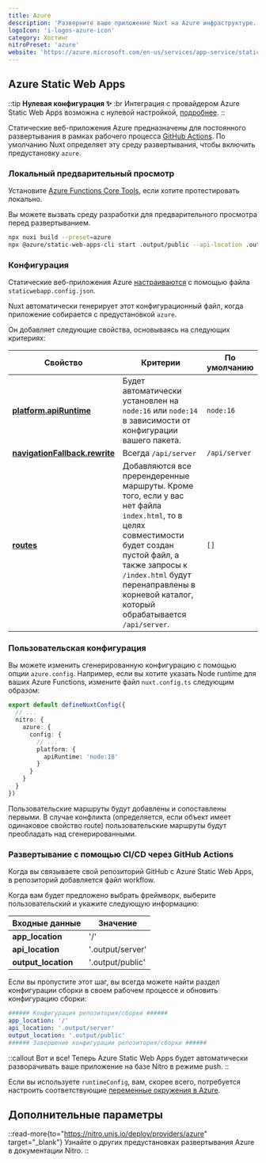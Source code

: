 ```yaml
---
title: Azure
description: 'Разверните ваше приложение Nuxt на Azure инфраструктуре.'
logoIcon: 'i-logos-azure-icon'
category: Хостинг
nitroPreset: 'azure'
website: 'https://azure.microsoft.com/en-us/services/app-service/static/'
---
```


## Azure Static Web Apps

::tip
**Нулевая конфигурация ✨**
:br
Интеграция с провайдером Azure Static Web Apps возможна с нулевой настройкой, [подробнее](https://nitro.unjs.io/deploy#zero-config-providers).
::

Статические веб-приложения Azure предназначены для постоянного развертывания в рамках рабочего процесса [GitHub Actions](https://docs.microsoft.com/en-us/azure/static-web-apps/github-actions-workflow). По умолчанию Nuxt определяет эту среду развертывания, чтобы включить предустановку `azure`.

### Локальный предварительный просмотр

Установите [Azure Functions Core Tools](https://docs.microsoft.com/en-us/azure/azure-functions/functions-run-local), если хотите протестировать локально.

Вы можете вызвать среду разработки для предварительного просмотра перед развертыванием.

```bash [Terminal]
npx nuxi build --preset=azure
npx @azure/static-web-apps-cli start .output/public --api-location .output/server
```

### Конфигурация

Статические веб-приложения Azure [настраиваются](https://learn.microsoft.com/en-us/azure/static-web-apps/configuration) с помощью файла `staticwebapp.config.json`.

Nuxt автоматически генерирует этот конфигурационный файл, когда приложение собирается с предустановкой `azure`.

Он добавляет следующие свойства, основываясь на следующих критериях:

| Свойство | Критерии | По умолчанию |
| --- | --- | --- |
| **[platform.apiRuntime](https://learn.microsoft.com/en-us/azure/static-web-apps/configuration#platform)** | Будет автоматически установлен на `node:16` или `node:14` в зависимости от конфигурации вашего пакета. | `node:16` |
| **[navigationFallback.rewrite](https://learn.microsoft.com/en-us/azure/static-web-apps/configuration#fallback-routes)** | Всегда `/api/server` | `/api/server` |
| **[routes](https://learn.microsoft.com/en-us/azure/static-web-apps/configuration#routes)** | Добавляются все пререндеренные маршруты. Кроме того, если у вас нет файла `index.html`, то в целях совместимости будет создан пустой файл, а также запросы к `/index.html` будут перенаправлены в корневой каталог, который обрабатывается `/api/server`.  | `[]` |

### Пользовательская конфигурация

Вы можете изменить сгенерированную конфигурацию с помощью опции `azure.config`. Например, если вы хотите указать Node runtime для ваших Azure Functions, измените файл `nuxt.config.ts` следующим образом:

```ts [nuxt.config.ts]
export default defineNuxtConfig({
  // ...
  nitro: {
    azure: {
      config: {
        // ...
        platform: {
          apiRuntime: 'node:18'
        }
      }
    }
  }
})
```

Пользовательские маршруты будут добавлены и сопоставлены первыми. В случае конфликта (определяется, если объект имеет одинаковое свойство route) пользовательские маршруты будут преобладать над сгенерированными.

### Развертывание с помощью CI/CD через GitHub Actions

Когда вы связываете свой репозиторий GitHub с Azure Static Web Apps, в репозиторий добавляется файл workflow.

Когда вам будет предложено выбрать фреймворк, выберите пользовательский и укажите следующую информацию:

| Входные данные | Значение |
| --- | --- |
| **app_location** | '/' |
| **api_location** | '.output/server' |
| **output_location** | '.output/public' |

Если вы пропустите этот шаг, вы всегда можете найти раздел конфигурации сборки в своем рабочем процессе и обновить конфигурацию сборки:

```yaml [.github/workflows/azure-static-web-apps-<RANDOM_NAME>.yml]
###### Конфигурация репозитория/сборки ######
app_location: '/'
api_location: '.output/server'
output_location: '.output/public'
###### Завершение конфигурации репозитория/сборки ######
```

::callout
Вот и все! Теперь Azure Static Web Apps будет автоматически разворачивать ваше приложение на базе Nitro в режиме push.
::

Если вы используете `runtimeConfig`, вам, скорее всего, потребуется настроить соответствующие [переменные окружения в Azure](https://docs.microsoft.com/en-us/azure/static-web-apps/application-settings).

## Дополнительные параметры

::read-more{to="https://nitro.unjs.io/deploy/providers/azure" target="_blank"}
Узнайте о других предустановках развертывания Azure в документации Nitro.
::
